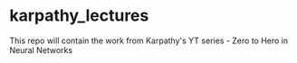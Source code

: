# karpathy_lectures
This repo will contain the work from Karpathy's YT series - Zero to Hero in Neural Networks
